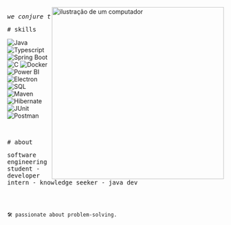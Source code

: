 <img src="https://raw.githubusercontent.com/MicaelliMedeiros/micaellimedeiros/master/image/computer-illustration.png" alt="ilustração de um computador" min-width="400px" max-width="400px" width="400px" align="right">

<p align="left"> 
  <pre><i>we conjure the spirits of the computer with our spells</i></pre>



<samp># skills</samp>


![Java](https://img.shields.io/badge/Java-cb98ff?style=for-the-badge&logo=java&logoColor=white)
![Typescript](https://img.shields.io/badge/Typescript-8A2BE2?style=for-the-badge&logo=typescript&logoColor=white)
![Spring Boot](https://img.shields.io/badge/Spring_Boot-7B68EE?style=for-the-badge&logo=springboot&logoColor=white)
![C](https://img.shields.io/badge/C-9370DB?style=for-the-badge&logo=C&logoColor=white)
![Docker](https://img.shields.io/badge/Docker-420073?style=for-the-badge&logo=docker&logoColor=white)
![Power BI](https://img.shields.io/badge/Power_BI-4B0082?style=for-the-badge&logo=powerbi&logoColor=white)
![Electron](https://img.shields.io/badge/Electron-5C2D91?style=for-the-badge&logo=electron&logoColor=white)
![SQL](https://img.shields.io/badge/SQL-DA70D6?style=for-the-badge&logo=sql&logoColor=white)
![Maven](https://img.shields.io/badge/Apache_Maven-8B008B?style=for-the-badge&logo=apachemaven&logoColor=#E35A16)
![Hibernate](https://img.shields.io/badge/Hibernate-FFA07A?style=for-the-badge&logo=hibernate&logoColor=white)
![JUnit](https://img.shields.io/badge/JUnit-F08080?style=for-the-badge&logo=junit&logoColor=white)
![Postman](https://img.shields.io/badge/Postman-fadea3?style=for-the-badge&logo=postman&logoColor=white)

<br>

<samp># about</samp>

<samp>software engineering student - developer intern - knowledge seeker - java dev</samp>

<h2></h2><br>

```sh
🛠 passionate about problem-solving.
```

</p>



